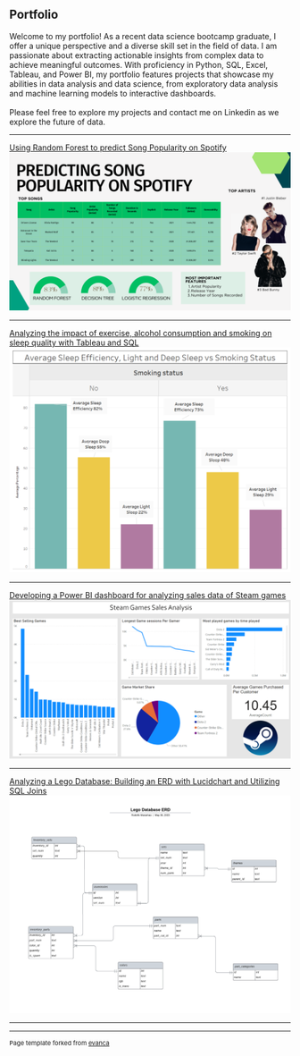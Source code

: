 ## Portfolio

Welcome to my portfolio! As a recent data science bootcamp graduate, I offer a unique perspective and a diverse skill set in the field of data. 
I am passionate about extracting actionable insights from complex data to achieve meaningful outcomes. With proficiency in Python, SQL, Excel, Tableau, and Power BI, my portfolio features projects that showcase my abilities in data analysis and data science, 
from exploratory data analysis and machine learning models to interactive dashboards. <br><br>
Please feel free to explore my projects and contact me on Linkedin as we explore the future of data.

---

[Using Random Forest to predict Song Popularity on Spotify](/Capstone_page.md)
<img src="images/Presentation Dashboard.png"/>

---

[Analyzing the impact of exercise, alcohol consumption and smoking on sleep quality with Tableau and SQL](/Sleep_Study_page.md)
<img src="images/Smoking Dashboard1.png"/>

---

[Developing a Power BI dashboard for analyzing sales data of Steam games](/Steam_Dash_Page.md)
<img src="images/SteamDashP1.png"/>

---

[Analyzing a Lego Database: Building an ERD with Lucidchart and Utilizing SQL Joins](/Lego_Page.md)
<img src="images/Lego ERD.png"/>

---



---

<p style="font-size:11px">Page template forked from <a href="https://github.com/evanca/quick-portfolio">evanca</a></p>
<!-- Remove above link if you don't want to attibute -->
